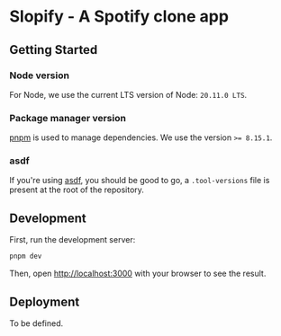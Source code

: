 # Slopify - A Spotify clone app

## Getting Started

### Node version

For Node, we use the current LTS version of Node: `20.11.0 LTS`.

### Package manager version

[pnpm](https://pnpm.io/) is used to manage dependencies. We use the version `>= 8.15.1`.

### asdf

If you're using [asdf](https://asdf-vm.com/), you should be good to go, a `.tool-versions` file is present at the root of the repository.

## Development

First, run the development server:

```zsh
pnpm dev
```

Then, open [http://localhost:3000](http://localhost:3000) with your browser to see the result.

## Deployment

To be defined.
